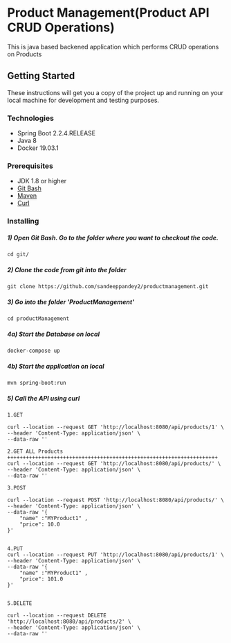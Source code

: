 # Product Management(Product API CRUD Operations)

This is java based backened application which performs CRUD operations on Products

## Getting Started

These instructions will get you a copy of the project up and running on your local machine for development and testing purposes. 

### Technologies

* Spring Boot 2.2.4.RELEASE
* Java 8
* Docker 19.03.1

### Prerequisites

* JDK 1.8 or higher
* [Git Bash](https://git-scm.com/downloads)
* [Maven](https://maven.apache.org/download.cgi)
* [Curl](https://curl.haxx.se/dlwiz/?type=bin)

### Installing

##### 1) Open Git Bash. Go to the folder where you want to checkout the code.
```
cd git/
```

##### 2) Clone the code from git into the folder
```
git clone https://github.com/sandeeppandey2/productmanagement.git
```

##### 3) Go into the folder 'ProductManagement'
```
cd productManagement
```

##### 4a) Start the Database on local
```
docker-compose up
```
##### 4b) Start the application on local
```
mvn spring-boot:run
```

##### 5) Call the API using curl
```
1.GET

curl --location --request GET 'http://localhost:8080/api/products/1' \
--header 'Content-Type: application/json' \
--data-raw ''

2.GET ALL Products
++++++++++++++++++++++++++++++++++++++++++++++++++++++++++++++++++++
curl --location --request GET 'http://localhost:8080/api/products/' \
--header 'Content-Type: application/json' \
--data-raw ''

3.POST

curl --location --request POST 'http://localhost:8080/api/products/' \
--header 'Content-Type: application/json' \
--data-raw '{
	"name" :"MYProduct1" ,
	"price": 10.0
}'


4.PUT
curl --location --request PUT 'http://localhost:8080/api/products/1' \
--header 'Content-Type: application/json' \
--data-raw '{
	"name" :"MYProduct1" ,
	"price": 101.0
}'


5.DELETE

curl --location --request DELETE 'http://localhost:8080/api/products/2' \
--header 'Content-Type: application/json' \
--data-raw ''


